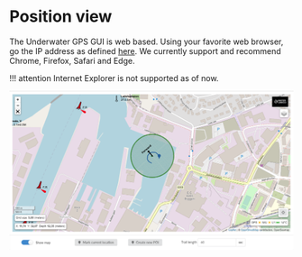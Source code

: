 # Position view

The Underwater GPS GUI is web based. Using your favorite web browser, go the IP address as defined [here](../network-settings.md). We currently support and recommend Chrome, Firefox, Safari and Edge.

!!! attention 
    Internet Explorer is not supported as of now.

![gui_global_position](../../img/gui_global_position_r100.png)
